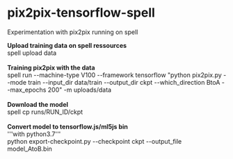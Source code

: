 # pix2pix-tensorflow-spell
Experimentation with pix2pix running on spell<br/>

<b>Upload training data on spell ressources</b><br/>
spell upload data<br/>
<br/>
<b>Training pix2pix with the data</b><br/>
spell run --machine-type V100 --framework tensorflow "python pix2pix.py --mode train --input_dir data/train --output_dir ckpt --which_direction BtoA --max_epochs 200" -m uploads/data
<br/>
<br/>
<b>Download the model</b><br/>
spell cp runs/RUN_ID/ckpt<br/>
<br/>
<b>Convert model to tensorflow.js/ml5js bin</b><br/>
'''with python3.7'''<br/>
python export-checkpoint.py --checkpoint ckpt --output_file model_AtoB.bin
